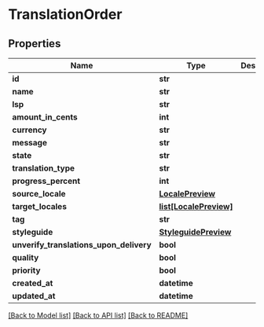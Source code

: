 # TranslationOrder

## Properties
Name | Type | Description | Notes
------------ | ------------- | ------------- | -------------
**id** | **str** |  | [optional] 
**name** | **str** |  | [optional] 
**lsp** | **str** |  | [optional] 
**amount_in_cents** | **int** |  | [optional] 
**currency** | **str** |  | [optional] 
**message** | **str** |  | [optional] 
**state** | **str** |  | [optional] 
**translation_type** | **str** |  | [optional] 
**progress_percent** | **int** |  | [optional] 
**source_locale** | [**LocalePreview**](LocalePreview.md) |  | [optional] 
**target_locales** | [**list[LocalePreview]**](LocalePreview.md) |  | [optional] 
**tag** | **str** |  | [optional] 
**styleguide** | [**StyleguidePreview**](StyleguidePreview.md) |  | [optional] 
**unverify_translations_upon_delivery** | **bool** |  | [optional] 
**quality** | **bool** |  | [optional] 
**priority** | **bool** |  | [optional] 
**created_at** | **datetime** |  | [optional] 
**updated_at** | **datetime** |  | [optional] 

[[Back to Model list]](../README.md#documentation-for-models) [[Back to API list]](../README.md#documentation-for-api-endpoints) [[Back to README]](../README.md)



